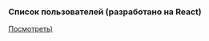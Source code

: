 ### Список пользователей (разработано на React)
[Посмотреть)](https://m-ar-t.github.io/Questionnaire/)

